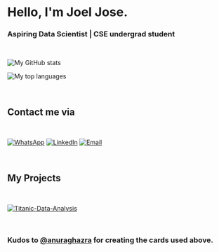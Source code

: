 <h1>Hello, I'm <b>Joel Jose</b>.</h1>
<h3>Aspiring Data Scientist |
	CSE undergrad student
</h3>

<br>

![My GitHub stats](https://github-readme-stats-joeljose350.vercel.app/api?username=joeljose350&theme=dark&show_icons=true)

![My top languages](https://github-readme-stats-joeljose350.vercel.app/api/top-langs/?username=joeljose350&theme=dark)

<br>

<h2>Contact me via</h2>

<br>

[![WhatsApp](https://img.icons8.com/color/48/000000/whatsapp--v1.png)](https://wa.me/+919846642788) [![LinkedIn](https://img.icons8.com/color/48/000000/linkedin.png)](https://www.linkedin.com/in/joeljose350) [![Email](https://img.icons8.com/color/48/000000/gmail--v1.png)](mailto:joel750jose@gmail.com)

<br>

<h2>My Projects</h2>

<br>

[![Titanic-Data-Analysis](https://github-readme-stats-joeljose350.vercel.app/api/pin/?username=joeljose350&repo=Titanic-Data-Analysis&theme=dark)](https://github.com/joeljose350/Titanic-Data-Analysis)

<br>

### Kudos to [@anuraghazra](https://github.com/anuraghazra/github-readme-stats) for creating the cards used above.